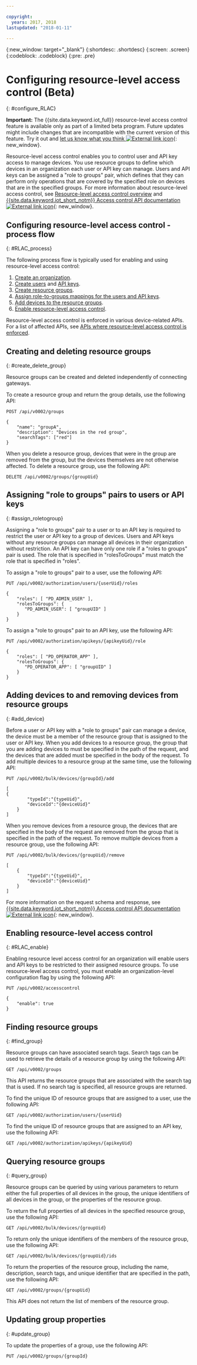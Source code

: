 ```yaml
---

copyright:
  years: 2017, 2018
lastupdated: "2018-01-11"

---
```


{:new_window: target="\_blank"}
{:shortdesc: .shortdesc}
{:screen: .screen}
{:codeblock: .codeblock}
{:pre: .pre}

# Configuring resource-level access control (Beta)
{: #configure_RLAC}

**Important:** The {{site.data.keyword.iot_full}} resource-level access control feature is available only as part of a limited beta program. Future updates might include changes that are incompatible with the current version of this feature. Try it out and [let us know what you think ![External link icon](../../../icons/launch-glyph.svg "Externl link icon")](https://developer.ibm.com/answers/smart-spaces/17/internet-of-things.html){: new_window}.

Resource-level access control enables you to control user and API key access to manage devices. You use resource groups to define which devices in an organization each user or API key can manage. Users and API keys can be assigned a "role to groups" pair, which defines that they can perform only operations that are covered by the specified role on devices that are in the specified groups. For more information about resource-level access control, see [Resource-level access control overview](rlac_overview.md) and [{{site.data.keyword.iot_short_notm}} Access control API documentation ![External link icon](../../../icons/launch-glyph.svg "External link icon")](https://docs.internetofthings.ibmcloud.com/apis/swagger/v0002-beta/security-subjects-beta.html){: new_window}.

## Configuring resource-level access control - process flow
{: #RLAC_process}

The following process flow is typically used for enabling and using resource-level access control:
1. [Create an organization](../iotplatform_overview.html#organizations).
2. [Create users](../add_users.html#adding-new-users) and [API keys](../platform_authorization.html#api-key).
3. [Create resource groups](rlac.html#create_delete_group).
4. [Assign role-to-groups mappings for the users and API keys](rlac.html#assign_roletoegroup).
5. [Add devices to the resource groups](rlac.html#add_device).
6. [Enable resource-level access control](rlac.html#RLAC_enable).

Resource-level access control is enforced in various device-related APIs. For a list of affected APIs, see [APIs where resource-level access control is enforced](rlac_overview.html#RLAC_enforced_APIs).

## Creating and deleting resource groups
{: #create_delete_group}

Resource groups can be created and deleted independently of connecting gateways.

To create a resource group and return the group details, use the following API:

    POST /api/v0002/groups

    {
        "name": "groupA",
        "description": "Devices in the red group",
        "searchTags": ["red"]
    }

When you delete a resource group, devices that were in the group are removed from the group, but the devices themselves are not otherwise affected. To delete a resource group, use the following API:

    DELETE /api/v0002/groups/{groupUid}


## Assigning "role to groups" pairs to users or API keys
{: #assign_roletogroup}

Assigning a "role to groups" pair to a user or to an API key is required to restrict the user or API key to a group of devices. Users and API keys without any resource groups can manage all devices in their organization without restriction. An API key can have only one role if a "roles to groups" pair is used. The role that is specified in "rolesToGroups" must match the role that is specified in "roles".

To assign a "role to groups" pair to a user, use the following API:

    PUT /api/v0002/authorization/users/{userUid}/roles

    {
        "roles": [ "PD_ADMIN_USER" ],
        "rolesToGroups": {
           "PD_ADMIN_USER": [ "groupUID" ]
        }
    }



To assign a "role to groups" pair to an API key, use the following API:

    PUT /api/v0002/authorization/apikeys/{apikeyUid}/role

    {
        "roles": [ "PD_OPERATOR_APP" ],
        "rolesToGroups": {
           "PD_OPERATOR_APP": [ "groupUID" ]
        }
    }

## Adding devices to and removing devices from resource groups
{: #add_device}

Before a user or API key with a "role to groups" pair can manage a device, the device must be a member of the resource group that is assigned to the user or API key. When you add devices to a resource group, the group that you are adding devices to must be specified in the path of the request, and the devices that are added must be specified in the body of the request. To add multiple devices to a resource group at the same time, use the following API:

    PUT /api/v0002/bulk/devices/{groupId}/add

    [
    {
            "typeId":"{typeUid}",
            "deviceId":"{deviceUid}"
        }
    ]

When you remove devices from a resource group, the devices that are specified in the body of the request are removed from the group that is specified in the path of the request. To remove multiple devices from a resource group, use the following API:

    PUT /api/v0002/bulk/devices/{groupUid}/remove

    [
	    {
            "typeId":"{typeUid}",
            "deviceId":"{deviceUid}"
        }
    ]

For more information on the request schema and response, see [{{site.data.keyword.iot_short_notm}} Access control API documentation ![External link icon](../../../icons/launch-glyph.svg "External link icon")](https://docs.internetofthings.ibmcloud.com/apis/swagger/v0002-beta/security-subjects-beta.html){: new_window}.

## Enabling resource-level access control
{: #RLAC_enable}

Enabling resource level access control for an organization will enable users and API keys to be restricted to their assigned resource groups. To use resource-level access control, you must enable an organization-level configuration flag by using the following API:

    PUT /api/v0002/accesscontrol

    {
        "enable": true
    }

## Finding resource groups
{: #find_group}

Resource groups can have associated search tags. Search tags can be used to retrieve the details of a resource group by using the following API:

    GET /api/v0002/groups

This API returns the resource groups that are associated with the search tag that is used. If no search tag is specified, all resource groups are returned.

To find the unique ID of resource groups that are assigned to a user, use the following API:

    GET /api/v0002/authorization/users/{userUid}

To find the unique ID of resource groups that are assigned to an API key, use the following API:

    GET /api/v0002/authorization/apikeys/{apikeyUid}


## Querying resource groups
{: #query_group}

Resource groups can be queried by using various parameters to return either the full properties of all devices in the group, the unique identifiers of all devices in the group, or the properties of the resource group.

To return the full properties of all devices in the specified resource group, use the following API:

    GET /api/v0002/bulk/devices/{groupUid}

To return only the unique identifiers of the members of the resource group, use the following API:

    GET /api/v0002/bulk/devices/{groupUid}/ids

To return the properties of the resource group, including the name, description, search tags, and unique identifier that are specified in the path, use the following API:

    GET /api/v0002/groups/{groupUid}

This API does not return the list of members of the resource group.

## Updating group properties
{: #update_group}

To update the properties of a group, use the following API:

    PUT /api/v0002/groups/{groupId}
